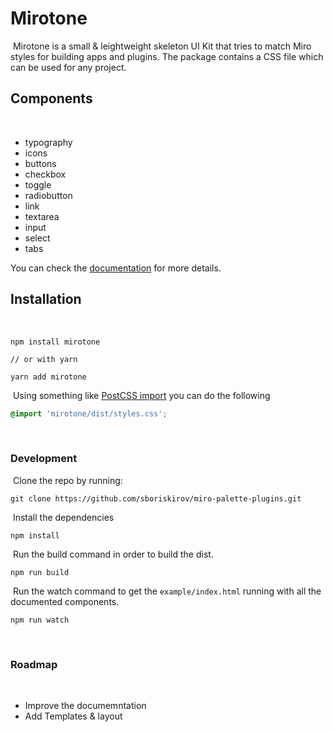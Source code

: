 # Mirotone
​
Mirotone is a small & leightweight skeleton UI Kit that tries to match Miro styles for building apps and plugins. The package contains a CSS file which can be used for any project.
​
## Components
​
- typography
- icons
- buttons
- checkbox
- toggle
- radiobutton
- link
- textarea
- input
- select
- tabs

You can check the [documentation](https://mirotone.netlify.app/) for more details.
​
## Installation
​
```
npm install mirotone
​
// or with yarn
​
yarn add mirotone
```
​
Using something like [PostCSS import](https://github.com/postcss/postcss-import) you can do the following
​
```css
@import 'mirotone/dist/styles.css';
```
​
### Development
​
Clone the repo by running:
​
```
git clone https://github.com/sboriskirov/miro-palette-plugins.git
```
​
Install the dependencies
​
```
npm install
```
​
Run the build command in order to build the dist.
​
```
npm run build
```
​
Run the watch command to get the `example/index.html` running with all the documented components.
​
```
npm run watch
```
​
### Roadmap
​
- Improve the documemntation
- Add Templates & layout